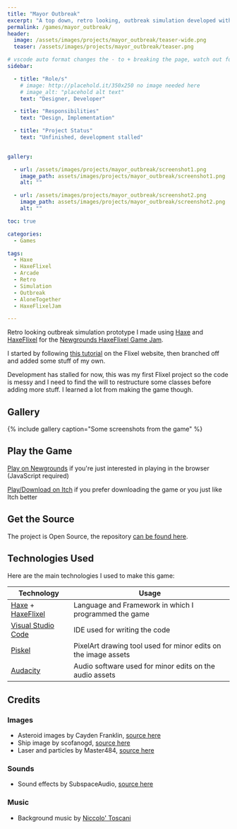 ```yaml
---
title: "Mayor Outbreak"
excerpt: "A top down, retro looking, outbreak simulation developed with Haxe and HaxeFlixel"
permalink: /games/mayor_outbreak/
header: 
  image: /assets/images/projects/mayor_outbreak/teaser-wide.png
  teaser: /assets/images/projects/mayor_outbreak/teaser.png

# vscode auto format changes the - to + breaking the page, watch out for that
sidebar: 

  - title: "Role/s"
    # image: http://placehold.it/350x250 no image needed here
    # image_alt: "placehold alt text"
    text: "Designer, Developer"

  - title: "Responsibilities"
    text: "Design, Implementation"

  - title: "Project Status"
    text: "Unfinished, development stalled"
    

gallery:

  - url: /assets/images/projects/mayor_outbreak/screenshot1.png
    image_path: assets/images/projects/mayor_outbreak/screenshot1.png
    alt: ""

  - url: /assets/images/projects/mayor_outbreak/screenshot2.png
    image_path: assets/images/projects/mayor_outbreak/screenshot2.png
    alt: ""

toc: true

categories:
  - Games

tags:
  - Haxe
  - HaxeFlixel
  - Arcade
  - Retro
  - Simulation
  - Outbreak
  - AloneTogether
  - HaxeFlixelJam

---
```


Retro looking outbreak simulation prototype I made using [Haxe](https://haxe.org/) and [HaxeFlixel](https://haxeflixel.com/) for the [Newgrounds HaxeFlixel Game Jam](https://www.newgrounds.com/bbs/topic/1450269).

I started by following [this tutorial](https://haxeflixel.com/documentation/tutorial/) on the Flixel website, then branched off and added some stuff of my own.

Development has stalled for now, this was my first Flixel project so the code is messy and I need to find the will to restructure some classes before adding more stuff. I learned a lot from making the game though.

## Gallery

{% include gallery caption="Some screenshots from the game" %}

## Play the Game

[Play on Newgrounds](https://www.newgrounds.com/portal/view/754129) if you're just interested in playing in the browser (JavaScript required)

[Play/Download on Itch](https://www.newgrounds.com/portal/view/754129) if you prefer downloading the game or you just like Itch better

## Get the Source

The project is Open Source, the repository [can be found here](https://github.com/Gioele-Bencivenga/FlixelGame).

## Technologies Used

Here are the main technologies I used to make this game:

| Technology | Usage |
| ----------- | ----------- |
| [Haxe](https://haxe.org/) + [HaxeFlixel](https://haxeflixel.com/) | Language and Framework in which I programmed the game |
| [Visual Studio Code](https://code.visualstudio.com/) | IDE used for writing the code |
| [Piskel](https://www.piskelapp.com/) | PixelArt drawing tool used for minor edits on the image assets |
| [Audacity](https://www.audacityteam.org/) | Audio software used for minor edits on the audio assets |

## Credits

### Images

- Asteroid images by Cayden Franklin, [source here](https://opengameart.org/content/pixel-art-2d-asteroid-pack)
- Ship image by scofanogd, [source here](https://opengameart.org/content/spaceship-9)
- Laser and particles by Master484, [source here](https://opengameart.org/content/bullet-collection-1-m484)

### Sounds

- Sound effects by SubspaceAudio, [source here](https://opengameart.org/content/512-sound-effects-8-bit-style)

### Music

- Background music by [Niccolo' Toscani](https://www.instagram.com/niccolo_toscani?r=nametag)
